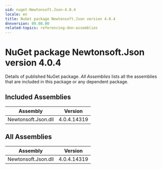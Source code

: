 ```yaml
---
uid: nuget-Newtonsoft.Json-4.0.4
locale: en
title: NuGet package Newtonsoft.Json version 4.0.4
dnnversion: 09.08.00
related-topics: referencing-dnn-assemblies
---
```


# NuGet package Newtonsoft.Json version 4.0.4
Details of published NuGet package.
*All Assemblies* lists all the assemblies that are included in this package or any dependent package.

## Included Assemblies

|Assembly|Version|
|---|---|
|Newtonsoft.Json.dll|4.0.4.14319|

## All Assemblies

|Assembly|Version|
|---|---|
|Newtonsoft.Json.dll|4.0.4.14319|

